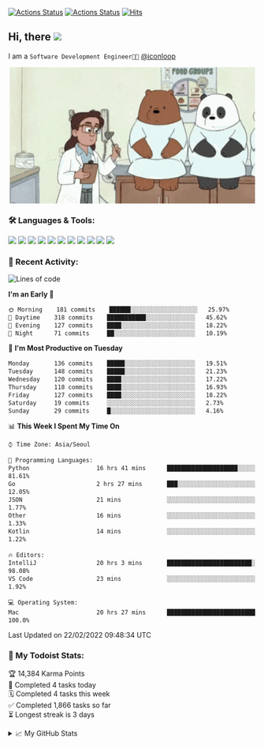 
[![Actions Status](https://github.com/ddok2/ddok2/workflows/Todoist%20Readme/badge.svg)](https://github.com/ddok2/ddok2/actions)
[![Actions Status](https://github.com/ddok2/ddok2/workflows/wakatime-stats/badge.svg)](https://github.com/ddok2/ddok2/actions)
[![Hits](https://hits.seeyoufarm.com/api/count/incr/badge.svg?url=https%3A%2F%2Fgithub.com%2Fddok2&count_bg=%23FF9595&title_bg=%23555555&icon=github.svg&icon_color=%23FFFFFF&title=hits&edge_flat=false)](https://hits.seeyoufarm.com)

<!-- ![visitors](https://visitor-badge.laobi.icu/badge?page_id=ddok2.ddok2) -->
## Hi, there <img src="https://raw.githubusercontent.com/MartinHeinz/MartinHeinz/master/wave.gif" width="25px">

I am a `Software Development Engineer🧑‍💻` [@iconloop](https://github.com/iconloop)


<p align="center">
<img align="center" alt="GIF" src="img/debugging.gif" />
</p>


### 🛠 Languages & Tools:
<p>
    <img src="https://img.shields.io/badge/go-%2300ADD8.svg?&style=for-the-badge&logo=go&logoColor=white"/>
    <img src="https://img.shields.io/badge/node.js%20-%2343853D.svg?&style=for-the-badge&logo=node.js&logoColor=white"/>
    <img src="https://img.shields.io/badge/javascript%20-%23323330.svg?&style=for-the-badge&logo=javascript&logoColor=%23F7DF1E"/>
    <img src="https://img.shields.io/badge/typescript%20-%23007ACC.svg?&style=for-the-badge&logo=typescript&logoColor=white"/>
    <img src="https://img.shields.io/badge/python%20-%2314354C.svg?&style=for-the-badge&logo=python&logoColor=white"/>
    <img src="https://img.shields.io/badge/react%20-%2320232a.svg?&style=for-the-badge&logo=react&logoColor=%2361DAFB"/>
    <img src="https://img.shields.io/badge/AWS%20-%23FF9900.svg?&style=for-the-badge&logo=amazon-aws&logoColor=white"/>
    <img src="https://img.shields.io/badge/Google%20Cloud%20-%234285F4.svg?&style=for-the-badge&logo=google-cloud&logoColor=white"/>
    <img src="https://img.shields.io/badge/docker%20-%230db7ed.svg?&style=for-the-badge&logo=docker&logoColor=white"/>
    <img src="https://img.shields.io/badge/kubernetes%20-%23326ce5.svg?&style=for-the-badge&logo=kubernetes&logoColor=white"/>
    <img src="https://img.shields.io/badge/ansible%20-%231A1918.svg?&style=for-the-badge&logo=ansible&logoColor=white"/>
</p>

### 🌈 Recent Activity:
<!--START_SECTION:waka-->
![Lines of code](https://img.shields.io/badge/From%20Hello%20World%20I%27ve%20Written-274%20Thousand%20lines%20of%20code-blue)

**I'm an Early 🐤** 

```text
🌞 Morning    181 commits    ██████░░░░░░░░░░░░░░░░░░░   25.97% 
🌆 Daytime    318 commits    ███████████░░░░░░░░░░░░░░   45.62% 
🌃 Evening    127 commits    ████░░░░░░░░░░░░░░░░░░░░░   18.22% 
🌙 Night      71 commits     ██░░░░░░░░░░░░░░░░░░░░░░░   10.19%

```
📅 **I'm Most Productive on Tuesday** 

```text
Monday       136 commits    █████░░░░░░░░░░░░░░░░░░░░   19.51% 
Tuesday      148 commits    █████░░░░░░░░░░░░░░░░░░░░   21.23% 
Wednesday    120 commits    ████░░░░░░░░░░░░░░░░░░░░░   17.22% 
Thursday     118 commits    ████░░░░░░░░░░░░░░░░░░░░░   16.93% 
Friday       127 commits    ████░░░░░░░░░░░░░░░░░░░░░   18.22% 
Saturday     19 commits     ░░░░░░░░░░░░░░░░░░░░░░░░░   2.73% 
Sunday       29 commits     █░░░░░░░░░░░░░░░░░░░░░░░░   4.16%

```


📊 **This Week I Spent My Time On** 

```text
⌚︎ Time Zone: Asia/Seoul

💬 Programming Languages: 
Python                   16 hrs 41 mins      ████████████████████░░░░░   81.61% 
Go                       2 hrs 27 mins       ███░░░░░░░░░░░░░░░░░░░░░░   12.05% 
JSON                     21 mins             ░░░░░░░░░░░░░░░░░░░░░░░░░   1.77% 
Other                    16 mins             ░░░░░░░░░░░░░░░░░░░░░░░░░   1.33% 
Kotlin                   14 mins             ░░░░░░░░░░░░░░░░░░░░░░░░░   1.22%

🔥 Editors: 
IntelliJ                 20 hrs 3 mins       ████████████████████████░   98.08% 
VS Code                  23 mins             ░░░░░░░░░░░░░░░░░░░░░░░░░   1.92%

💻 Operating System: 
Mac                      20 hrs 27 mins      █████████████████████████   100.0%

```


 Last Updated on 22/02/2022 09:48:34 UTC
<!--END_SECTION:waka-->

### 🚧 My Todoist Stats:
<!-- TODO-IST:START -->
🏆  14,384 Karma Points           
🌸  Completed 4 tasks today           
🗓  Completed 4 tasks this week           
✅  Completed 1,866 tasks so far           
⏳  Longest streak is 3 days
<!-- TODO-IST:END -->

<details>
<summary>📈 My GitHub Stats</summary>
<p align="center"> <img src="https://github-readme-stats.vercel.app/api?username=ddok2&show_icons=true" alt="ddok2" />
</details>
